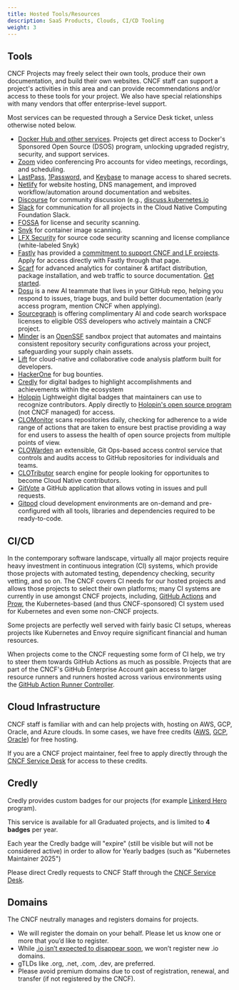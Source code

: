 ```yaml
---
title: Hosted Tools/Resources
description: SaaS Products, Clouds, CI/CD Tooling
weight: 3
---
```


## Tools

CNCF Projects may freely select their own tools, produce their own documentation, and build their own websites. CNCF staff can support a project's activities in this area and can provide recommendations and/or access to these tools for your project. We also have special relationships with many vendors that offer enterprise-level support.

Most services can be requested through a Service Desk ticket, unless otherwise noted below.

- [Docker Hub and other services](https://www.cncf.io/announcements/2025/09/18/cncf-expands-infrastructure-support-for-project-maintainers-through-partnership-with-docker/). Projects get direct access to Docker's Sponsored Open Source (DSOS) program, unlocking upgraded registry, security, and support services.
- [Zoom](https://zoom.us/) video conferencing Pro accounts for video meetings, recordings, and scheduling.
- [LastPass](https://www.lastpass.com/), [1Password](https://github.com/1Password/1password-teams-open-source), and [Keybase](https://keybase.io) to manage access to shared secrets.
- [Netlify](https://netlify.com) for website hosting, DNS management, and improved workflow/automation around documentation and websites.
- [Discourse](https://www.discourse.org/) for community discussion (e.g., [discuss.kubernetes.io](https://discuss.kubernetes.io)
- [Slack](https://slack.com) for communication for all projects in the Cloud Native Computing Foundation Slack.
- [FOSSA](https://fossa.io) for license and security scanning.
- [Snyk](https://snyk.io) for container image scanning.
- [LFX Security](https://lfx.linuxfoundation.org/tools/security/) for source code security scanning and license compliance (white-labeled Snyk)
- [Fastly](https://www.fastly.com/) has provided a [commitment to support CNCF and LF projects](https://www.fastly.com/blog/fast-forward-were-here-for-the-maintainers/). Apply for access directly with Fastly through that page.
- [Scarf](https://scarf.sh) for advanced analytics for container & artifact distribution, package installation, and web traffic to source documentation. [Get started](https://docs.scarf.sh/quick-start/).
- [Dosu](https://dosu.dev/) is a new AI teammate that lives in your GitHub repo, helping you respond to issues, triage bugs, and build better documentation (early access program, mention CNCF when applying).
- [Sourcegraph](https://sourcegraph.com/supporting-the-cncf) is offering complimentary AI and code search workspace licenses to eligible OSS developers who actively maintain a CNCF project.
- [Minder](https://github.com/mindersec) is an [OpenSSF](https://openssf.org/) sandbox project that automates and maintains consistent repository security configurations across your project, safeguarding your supply chain assets.
- [Lift](https://www.sonatype.com/products/sonatype-lift/) for cloud-native and collaborative code analysis platform built for developers.
- [HackerOne](https://www.hackerone.com) for bug bounties.
- [Credly](#credly) for digital badges to highlight accomplishments and achievements within the ecosystem
- [Holopin](https://www.holopin.io/) Lightweight digital badges that maintainers can use to recognize contributors. Apply directly to [Holopin's open source program](https://www.holopin.io/opensource) (not CNCF managed) for access.
- [CLOMonitor](https://clomonitor.io) scans repositories daily, checking for adherence to a wide range of actions that are taken to ensure best practise providing a way for end users to assess the health of open source projects from multiple points of view.
- [CLOWarden](https://clowarden.io) an extensible, Git Ops-based access control service that controls and audits access to GitHub repositories for individuals and teams.
- [CLOTributor](https://clotributor.dev/) search engine for people looking for opportunites to become Cloud Native contributors.
- [GitVote](https://github.com/cncf/gitvote) a GitHub application that allows voting in issues and pull requests.
- [Gitpod](https://www.gitpod.io/) cloud development environments are on-demand and pre-configured with all tools, libraries and dependencies required to be ready-to-code.

## CI/CD

In the contemporary software landscape, virtually all major projects require heavy investment in continuous integration (CI) systems, which provide those projects with automated testing, dependency checking, security vetting, and so on. The CNCF covers CI needs for our hosted projects and allows those projects to select their own platforms; many CI systems are currently in use amongst CNCF projects, including, [GitHub Actions](https://github.com/features/actions) and [Prow](https://github.com/kubernetes/test-infra/tree/master/prow), the Kubernetes-based (and thus CNCF-sponsored) CI system used for Kubernetes and even some non-CNCF projects.

Some projects are perfectly well served with fairly basic CI setups, whereas projects like Kubernetes and Envoy require significant financial and human resources.

When projects come to the CNCF requesting some form of CI help, we try to steer them towards GitHub Actions as much as possible. Projects that are part of the CNCF's GitHub Enterprise Account gain access to larger resource runners and runners hosted across various environments using the [GitHub Action Runner Controller](https://github.com/actions/actions-runner-controller).

## Cloud Infrastructure

CNCF staff is familiar with and can help projects with, hosting on AWS, GCP, Oracle, and Azure clouds. In some cases, we have free credits ([AWS](https://www.cncf.io/announcement/2019/11/19/cloud-native-computing-foundation-receives-200000-in-credits-from-amazon-web-services-aws/), [GCP](https://www.cncf.io/google-cloud-recommits-3m-to-kubernetes/), [Oracle](https://www.cncf.io/blog/2024/02/02/oracle-oci-credits-are-now-available-to-cncf-projects-here-is-what-you-need-to-know/)) for free hosting.

If you are a CNCF project maintainer, feel free to apply directly through the [CNCF Service Desk](http://servicedesk.cncf.io) for access to these credits.

## Credly

Credly provides custom badges for our projects (for example [Linkerd Hero](https://www.youracclaim.com/badges/538d249f-ec6d-4c5c-93f4-44d7c5596b36/twitter) program).

This service is available for all Graduated projects, and is limited to **4 badges** per year.

Each year the Credly badge will "expire" (still be visible but will not be considered active) in order to allow for Yearly badges (such as "Kubernetes Maintainer 2025")

Please direct Credly requests to CNCF Staff through the [CNCF Service Desk](http://servicedesk.cncf.io).

## Domains

The CNCF neutrally manages and registers domains for projects.

- We will register the domain on your behalf. Please let us know one or more that you’d like to register.
- While [.io isn’t expected to disappear soon](https://thenewstack.io/what-is-the-future-of-the-io-domain/), we won’t register new .io domains.
- gTLDs like .org, .net, .com, .dev, are preferred.
- Please avoid premium domains due to cost of registration, renewal, and transfer (if not registered by the CNCF).
